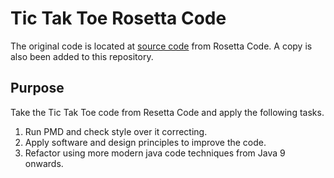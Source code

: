 # Tic Tak Toe Rosetta Code

The original code is located at [source code](http://www.rosettacode.org/wiki/Tic-tac-toe#Java) from Rosetta Code. A copy
 is also been added to this repository.
 
## Purpose

Take the Tic Tak Toe code from Resetta Code and apply the following tasks.
 
1. Run PMD and check style over it correcting.
2. Apply software and design principles to improve the code.
3. Refactor using more modern java code techniques from Java 9 onwards.

